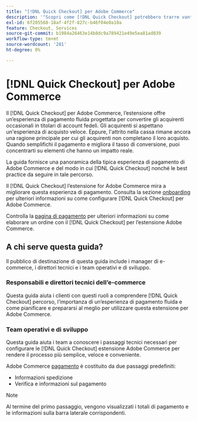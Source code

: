 ```yaml
---
title: "[!DNL Quick Checkout] per Adobe Commerce"
description: '"Scopri come [!DNL Quick Checkout] potrebbero trarre vantaggio dalla tua istanza di Adobe Commerce e da come integrare e configurare correttamente l’estensione".'
exl-id: 6f205568-18af-4f2f-827c-b46f04e0a10a
feature: Checkout, Services
source-git-commit: b1984a26463e14b8dc9a789421e49e5ea81ad039
workflow-type: tm+mt
source-wordcount: '281'
ht-degree: 0%

---
```


# [!DNL Quick Checkout] per Adobe Commerce

Il [!DNL Quick Checkout] per Adobe Commerce, l’estensione offre un’esperienza di pagamento fluida progettata per convertire gli acquirenti occasionali in titolari di account fedeli. Gli acquirenti si aspettano un&#39;esperienza di acquisto veloce. Eppure, l&#39;attrito nella cassa rimane ancora una ragione principale per cui gli acquirenti non completano il loro acquisto. Quando semplifichi il pagamento e migliora il tasso di conversione, puoi concentrarti su elementi che hanno un impatto reale.

La guida fornisce una panoramica della tipica esperienza di pagamento di Adobe Commerce e del modo in cui [!DNL Quick Checkout] nonché le best practice da seguire in tale percorso.

Il [!DNL Quick Checkout] l’estensione for Adobe Commerce mira a migliorare questa esperienza di pagamento. Consulta la sezione [onboarding](../quick-checkout/onboarding.md) per ulteriori informazioni su come configurare [!DNL Quick Checkout] per Adobe Commerce.

Controlla la [pagina di pagamento](../quick-checkout/checkout-page.md) per ulteriori informazioni su come elaborare un ordine con il [!DNL Quick Checkout] per l’estensione Adobe Commerce.

## A chi serve questa guida?

Il pubblico di destinazione di questa guida include i manager di e-commerce, i direttori tecnici e i team operativi e di sviluppo.

### Responsabili e direttori tecnici dell’e-commerce

Questa guida aiuta i clienti con questi ruoli a comprendere [!DNL Quick Checkout] percorso, l’importanza di un’esperienza di pagamento fluida e come pianificare e prepararsi al meglio per utilizzare questa estensione per Adobe Commerce.

### Team operativi e di sviluppo

Questa guida aiuta i team a conoscere i passaggi tecnici necessari per configurare le [!DNL Quick Checkout] estensione Adobe Commerce per rendere il processo più semplice, veloce e conveniente.

Adobe Commerce [pagamento](https://glossary.magento.com/checkout) è costituito da due passaggi predefiniti:

- Informazioni spedizione
- Verifica e informazioni sul pagamento

>[!NOTE]
>
> Al termine del primo passaggio, vengono visualizzati i totali di pagamento e le informazioni sulla barra laterale corrispondenti.
